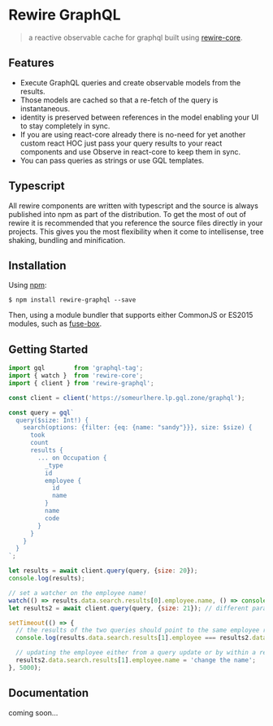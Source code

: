 # Rewire GraphQL
> a reactive observable cache for graphql built using [rewire-core](https://github.com/WorkSight/rewire/tree/master/packages/rewire-core).

Features
--------
* Execute GraphQL queries and create observable models from the results.
* Those models are cached so that a re-fetch of the query is instantaneous.
* identity is preserved between references in the model enabling your UI to stay completely in sync.
* If you are using react-core already there is no-need for yet another custom react HOC just pass your query results to your react components and use Observe in react-core to keep them in sync.
* You can pass queries as strings or use GQL templates.

Typescript
----------
All rewire components are written with typescript and the source is always published into npm as part of the distribution. To get the most of out of rewire it is recommended that you reference the source files directly in your projects. This gives you the most flexibility when it come to intellisense, tree shaking, bundling and minification.

Installation
------------

Using [npm](https://www.npmjs.com/package/rewire-graphql):

	$ npm install rewire-graphql --save


Then, using a module bundler that supports either CommonJS or ES2015 modules, such as [fuse-box](https://fuse-box.org).

Getting Started
---------------
```js
import gql        from 'graphql-tag';
import { watch }  from 'rewire-core';
import { client } from 'rewire-graphql';

const client = client('https://someurlhere.lp.gql.zone/graphql');

const query = gql`
  query($size: Int!) {
    search(options: {filter: {eq: {name: "sandy"}}}, size: $size) {
      took
      count
      results {
        ... on Occupation {
          _type
          id
          employee {
            id
            name
          }
          name
          code
        }
      }
    }
  }
`;

let results = await client.query(query, {size: 20});
console.log(results);

// set a watcher on the employee name!
watch(() => results.data.search.results[0].employee.name, () => console.log('changed'));
let results2 = await client.query(query, {size: 21}); // different parameters to force a cache update

setTimeout(() => {
  // the results of the two queries should point to the same employee reference
  console.log(results.data.search.results[1].employee === results2.data.search.results[0].employee);

  // updating the employee either from a query update or by within a react component will dispatch those changes to any watchers.
  results2.data.search.results[1].employee.name = 'change the name';
}, 5000);

```
Documentation
-------------
coming soon...
